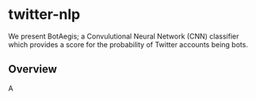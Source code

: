 # twitter-nlp
We present BotAegis; a Convulutional Neural Network (CNN) classifier which provides a score for the probability of Twitter accounts being bots. 

## Overview

A

